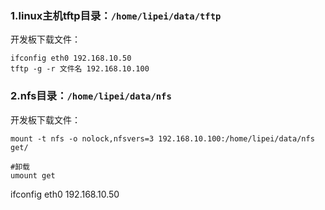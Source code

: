 ### 1.linux主机tftp目录：`/home/lipei/data/tftp`

开发板下载文件：

```shell
ifconfig eth0 192.168.10.50
tftp -g -r 文件名 192.168.10.100
```



### 2.nfs目录：`/home/lipei/data/nfs`

开发板下载文件：

```shell
mount -t nfs -o nolock,nfsvers=3 192.168.10.100:/home/lipei/data/nfs get/

#卸载
umount get
```





ifconfig eth0 192.168.10.50  
